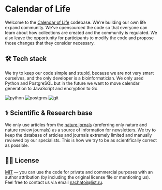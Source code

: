 # Calendar of Life 

Welcome to the [Calendar of Life](https://t.me/TimeGridBot) codebase. We're building our own life expand community. We've opensourced the code so that everyone can learn about how collections are created and the community is regulated. We also leave the opportunity for participants to modify the code and propose those changes that they consider necessary.

## 🛠 Tech stack

We try to keep our code simple and stupid, because we are not very smart ourselves, and the only developer is a bioinformatician. We only used Python and PostgreSQL but in the future we want to move calendar generation to JavaScript and encryption to Go.

![python](https://img.shields.io/badge/python%20-%2314354C.svg?&style=for-the-badge&logo=python&logoColor=white)
![postgres](https://img.shields.io/badge/postgres-%23316192.svg?&style=for-the-badge&logo=postgresql&logoColor=white) 
![git](https://img.shields.io/badge/git%20-%23F05033.svg?&style=for-the-badge&logo=git&logoColor=white) 

## ⚕️ Scientific & Research base

We only use articles from the [nature jornals](https://www.nature.com/siteindex) (preferring only nature and nature review journals) as a source of information for newsletters. We try to keep the database of articles and journals extremely limited and manually reviewed by our specialists. This is how we try to be as scientifically correct as possible. 

## 👩‍💼 License 

[MIT](LICENSE.md) — you can use the code for private and commercial purposes with an author attribution (by including the original license file or mentioning us). Feel free to contact us via email [nachatoi@list.ru](mailto:nachatoi@list.ru).

